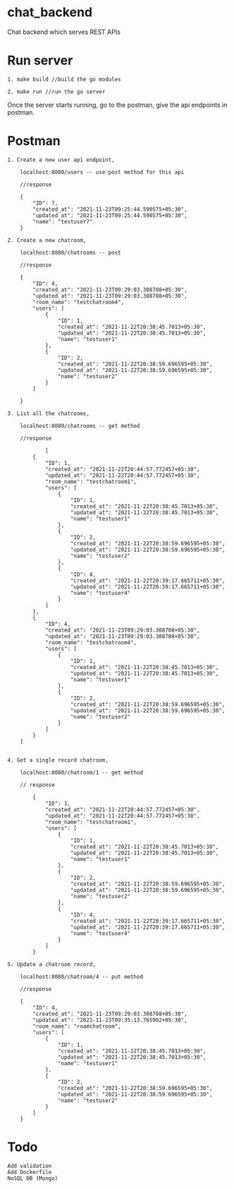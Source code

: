# chat_backend

Chat backend which serves REST APIs

# Run server

    1. make build //build the go modules

    2. make run //run the go server

Once the server starts running, go to the postman, give the api endpoints in postman.

# Postman

    1. Create a new user api endpoint,

        localhost:8080/users -- use post method for this api

        //response

        {
            "ID": 7,
            "created_at": "2021-11-23T09:25:44.590575+05:30",
            "updated_at": "2021-11-23T09:25:44.590575+05:30",
            "name": "testuser7"
        }

    2. Create a new chatroom,

        localhost:8080/chatrooms -- post

        //response

        {
            "ID": 4,
            "created_at": "2021-11-23T09:29:03.308708+05:30",
            "updated_at": "2021-11-23T09:29:03.308708+05:30",
            "room_name": "testchatroom4",
            "users": [
                {
                    "ID": 1,
                    "created_at": "2021-11-22T20:38:45.7013+05:30",
                    "updated_at": "2021-11-22T20:38:45.7013+05:30",
                    "name": "testuser1"
                },
                {
                    "ID": 2,
                    "created_at": "2021-11-22T20:38:59.696595+05:30",
                    "updated_at": "2021-11-22T20:38:59.696595+05:30",
                    "name": "testuser2"
                }
            ]

        }

    3. List all the chatrooms,

        localhost:8080/chatrooms -- get method

        //response

                [
            {
                "ID": 1,
                "created_at": "2021-11-22T20:44:57.772457+05:30",
                "updated_at": "2021-11-22T20:44:57.772457+05:30",
                "room_name": "testchatroom1",
                "users": [
                    {
                        "ID": 1,
                        "created_at": "2021-11-22T20:38:45.7013+05:30",
                        "updated_at": "2021-11-22T20:38:45.7013+05:30",
                        "name": "testuser1"
                    },
                    {
                        "ID": 2,
                        "created_at": "2021-11-22T20:38:59.696595+05:30",
                        "updated_at": "2021-11-22T20:38:59.696595+05:30",
                        "name": "testuser2"
                    },
                    {
                        "ID": 4,
                        "created_at": "2021-11-22T20:39:17.665711+05:30",
                        "updated_at": "2021-11-22T20:39:17.665711+05:30",
                        "name": "testuser4"
                    }
                ]
            },
            {
                "ID": 4,
                "created_at": "2021-11-23T09:29:03.308708+05:30",
                "updated_at": "2021-11-23T09:29:03.308708+05:30",
                "room_name": "testchatroom4",
                "users": [
                    {
                        "ID": 1,
                        "created_at": "2021-11-22T20:38:45.7013+05:30",
                        "updated_at": "2021-11-22T20:38:45.7013+05:30",
                        "name": "testuser1"
                    },
                    {
                        "ID": 2,
                        "created_at": "2021-11-22T20:38:59.696595+05:30",
                        "updated_at": "2021-11-22T20:38:59.696595+05:30",
                        "name": "testuser2"
                    }
                ]
            }
        ]


    4. Get a single record chatroom,

        localhost:8080/chatroom/1 -- get method

        // response

            {
                "ID": 1,
                "created_at": "2021-11-22T20:44:57.772457+05:30",
                "updated_at": "2021-11-22T20:44:57.772457+05:30",
                "room_name": "testchatroom1",
                "users": [
                    {
                        "ID": 1,
                        "created_at": "2021-11-22T20:38:45.7013+05:30",
                        "updated_at": "2021-11-22T20:38:45.7013+05:30",
                        "name": "testuser1"
                    },
                    {
                        "ID": 2,
                        "created_at": "2021-11-22T20:38:59.696595+05:30",
                        "updated_at": "2021-11-22T20:38:59.696595+05:30",
                        "name": "testuser2"
                    },
                    {
                        "ID": 4,
                        "created_at": "2021-11-22T20:39:17.665711+05:30",
                        "updated_at": "2021-11-22T20:39:17.665711+05:30",
                        "name": "testuser4"
                    }
                ]
            }

    5. Update a chatroom record,

        localhost:8080/chatroom/4 -- put method

        //response

        {
            "ID": 4,
            "created_at": "2021-11-23T09:29:03.308708+05:30",
            "updated_at": "2021-11-23T09:35:13.765902+05:30",
            "room_name": "roamchatroom",
            "users": [
                {
                    "ID": 1,
                    "created_at": "2021-11-22T20:38:45.7013+05:30",
                    "updated_at": "2021-11-22T20:38:45.7013+05:30",
                    "name": "testuser1"
                },
                {
                    "ID": 2,
                    "created_at": "2021-11-22T20:38:59.696595+05:30",
                    "updated_at": "2021-11-22T20:38:59.696595+05:30",
                    "name": "testuser2"
                }
            ]
        }

# Todo

    Add validation
    Add Dockerfile
    NoSQL DB (Mongo)
